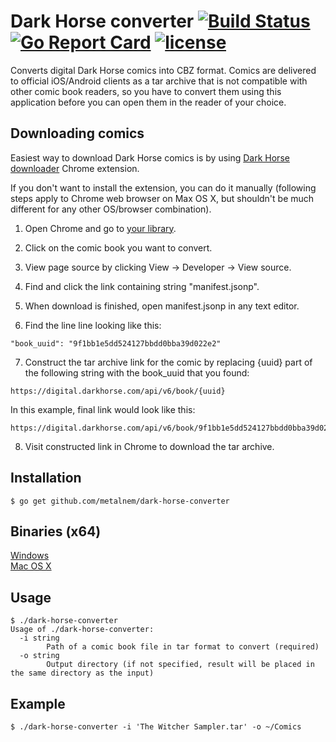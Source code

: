 # Dark Horse converter [![Build Status](https://travis-ci.org/Metalnem/dark-horse-converter.svg?branch=master)](https://travis-ci.org/Metalnem/dark-horse-converter) [![Go Report Card](https://goreportcard.com/badge/github.com/metalnem/dark-horse-converter)](https://goreportcard.com/report/github.com/metalnem/dark-horse-converter) [![license](https://img.shields.io/badge/license-MIT-blue.svg?style=flat)](https://raw.githubusercontent.com/metalnem/dark-horse-converter/master/LICENSE)
Converts digital Dark Horse comics into CBZ format. Comics are delivered to official iOS/Android clients as a tar archive that is not compatible with other comic book readers, so you have to convert them using this application before you can open them in the reader of your choice.

## Downloading comics

Easiest way to download Dark Horse comics is by using [Dark Horse downloader](https://chrome.google.com/webstore/detail/dark-horse-downloader/odciinkioeagogcogbpelccibomlenhl) Chrome extension.

If you don't want to install the extension, you can do it manually (following steps apply to Chrome web browser on Max OS X, but shouldn't be much different for any other OS/browser combination).

1) Open Chrome and go to [your library](https://digital.darkhorse.com/library/).

2) Click on the comic book you want to convert.

3) View page source by clicking View -> Developer -> View source.

4) Find and click the link containing string "manifest.jsonp".

5) When download is finished, open manifest.jsonp in any text editor.

6) Find the line line looking like this:

```
"book_uuid": "9f1bb1e5dd524127bbdd0bba39d022e2"
```

7) Construct the tar archive link for the comic by replacing {uuid} part of the following string with the book_uuid that you found:

```
https://digital.darkhorse.com/api/v6/book/{uuid}
```

In this example, final link would look like this:

```
https://digital.darkhorse.com/api/v6/book/9f1bb1e5dd524127bbdd0bba39d022e2
```

8) Visit constructed link in Chrome to download the tar archive.

## Installation

```
$ go get github.com/metalnem/dark-horse-converter
```

## Binaries (x64)

[Windows](https://github.com/Metalnem/dark-horse-converter/releases/download/v1.0.0/dark-horse-converter-win64-1.0.0.zip)  
[Mac OS X](https://github.com/Metalnem/dark-horse-converter/releases/download/v1.0.0/dark-horse-converter-darwin64-1.0.0.zip)

## Usage

```
$ ./dark-horse-converter
Usage of ./dark-horse-converter:
  -i string
    	Path of a comic book file in tar format to convert (required)
  -o string
    	Output directory (if not specified, result will be placed in the same directory as the input)
```

## Example

```
$ ./dark-horse-converter -i 'The Witcher Sampler.tar' -o ~/Comics
```

